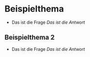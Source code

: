 # Beispielthema
* Das ist die Frage
_Das ist die Antwort_
## Beispielthema 2 
* Das ist die Frage
_Das ist die Antwort_


